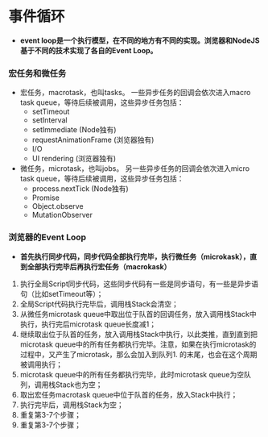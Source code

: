 # 事件循环

- **event loop是一个执行模型，在不同的地方有不同的实现。浏览器和NodeJS基于不同的技术实现了各自的Event Loop。**

### 宏任务和微任务

- 宏任务，macrotask，也叫tasks。 一些异步任务的回调会依次进入macro task queue，等待后续被调用，这些异步任务包括：
  + setTimeout
  + setInterval
  + setImmediate (Node独有)
  + requestAnimationFrame (浏览器独有)
  + I/O
  + UI rendering (浏览器独有)
- 微任务，microtask，也叫jobs。 另一些异步任务的回调会依次进入micro task queue，等待后续被调用，这些异步任务包括：
  + process.nextTick (Node独有)
  + Promise
  + Object.observe
  + MutationObserver

### 浏览器的Event Loop

- **首先执行同步代码，同步代码全部执行完毕，执行微任务（microkask），直到全部执行完毕后再执行宏任务（macrokask）**

1. 执行全局Script同步代码，这些同步代码有一些是同步语句，有一些是异步语句（比如setTimeout等）；
2. 全局Script代码执行完毕后，调用栈Stack会清空；
3. 从微任务microtask queue中取出位于队首的回调任务，放入调用栈Stack中执行，执行完后microtask queue长度减1；
4. 继续取出位于队首的任务，放入调用栈Stack中执行，以此类推，直到直到把microtask queue中的所有任务都执行完毕。注意，如果在执行microtask的过程中，又产生了microtask，那么会加入到队列1. 的末尾，也会在这个周期被调用执行；
5. microtask queue中的所有任务都执行完毕，此时microtask queue为空队列，调用栈Stack也为空；
6. 取出宏任务macrotask queue中位于队首的任务，放入Stack中执行；
7. 执行完毕后，调用栈Stack为空；
8. 重复第3-7个步骤；
9. 重复第3-7个步骤；
